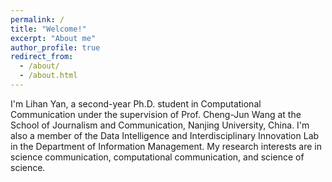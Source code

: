 ```yaml
---
permalink: /
title: "Welcome!"
excerpt: "About me"
author_profile: true
redirect_from: 
  - /about/
  - /about.html
---
```


I'm Lihan Yan, a second-year Ph.D. student in Computational Communication under the supervision of Prof. Cheng-Jun Wang at the School of Journalism and Communication, Nanjing University, China. I'm also a member of the Data Intelligence and Interdisciplinary Innovation Lab in the Department of Information Management. My research interests are in science communication, computational communication, and science of science.

<script type='text/javascript' id='clustrmaps' src='https://cdn.clustrmaps.com/map_v2.js?cl=ffffff&w=a&t=tt&d=1h3_yqLtidGBKa77va7G0NQLX5vIy9hsyF0ATc-N8GQ'></script>

<!-- <a class="twitter-timeline" href="https://twitter.com/jssyczc?ref_src=twsrc%5Etfw">Recent Tweets by Zhicong Chen</a> <script async src="https://platform.twitter.com/widgets.js" charset="utf-8"></script> -->
